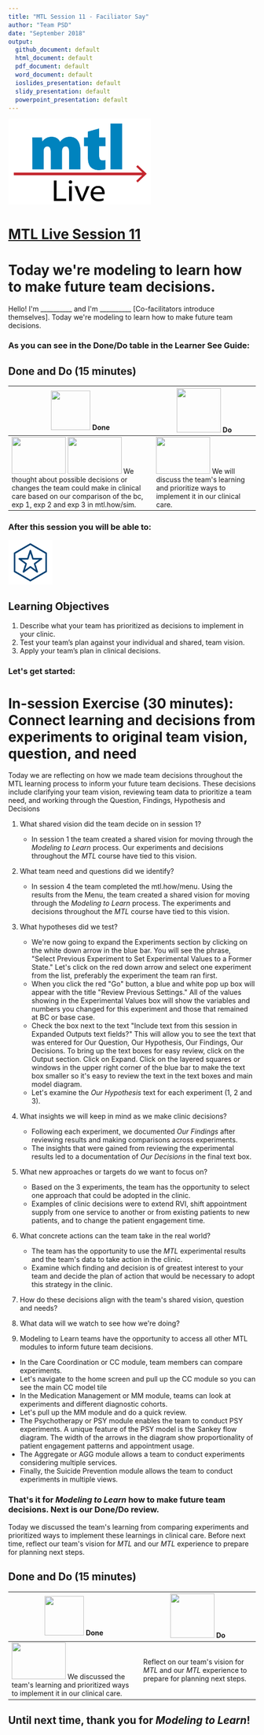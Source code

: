 ```yaml
---
title: "MTL Session 11 - Faciliator Say"
author: "Team PSD"
date: "September 2018"
output: 
  github_document: default
  html_document: default
  pdf_document: default
  word_document: default
  ioslides_presentation: default
  slidy_presentation: default
  powerpoint_presentation: default
---
```


<img src = "https://github.com/lzim/teampsd/blob/master/resources/logos/mtl_live_sq_sm.png"
     height = "175" width = "290">  

# [MTL Live Session 11](https://github.com/lzim/teampsd/blob/master/mtl_facilitate_workgroup/mtl_live_guide/mtl_live_session11_see.Rmd "MTL Live Session 11")

# Today we're modeling to learn how to make future team decisions.
Hello! I'm __________ and I'm __________ [Co-facilitators introduce themselves]. Today we're modeling to learn how to make future team decisions.

### As you can see in the Done/Do table in the Learner See Guide:  

## Done and Do (15 minutes)
<!-- Do/Done Tables -->
| <img src = "https://raw.githubusercontent.com/lzim/teampsd/hexagon_icons/np_hexagon-check-mark_309690_003F72.png" height = "80" width = "80"> **Done** | <img src = "https://raw.githubusercontent.com/lzim/teampsd/hexagon_icons/np_synchronize_778914_003F72.png" height = "90" width = "90"> **Do** |
| --- | --- | 
| [<img src = "https://raw.githubusercontent.com/lzim/teampsd/master/resources/logos/mtl_how_live_sm.png" height = "75" width = "110">](http://mtl.how/live) [<img src = "https://raw.githubusercontent.com/lzim/teampsd/master/resources/logos/mtl_how_sim.png" height = "75" width = "110">](http://mtl.how/sim) We thought about possible decisions or changes the team could make in clinical care based on our comparison of the bc, exp 1, exp 2 and exp 3 in mtl.how/sim. | [<img src = "https://raw.githubusercontent.com/lzim/teampsd/master/resources/logos/mtl_how_sim.png" height = "75" width = "110">](http://mtl.how/sim) We will discuss the team's learning and prioritize ways to implement it in our clinical care. | 


### After this session you will be able to:

<!-- Learning Objectives Icon --> 
<img src = "https://github.com/lzim/teampsd/blob/master/resources/icons/we_decided_learning_objectives.png" height = "90" width = "90" style ="display: inline-block"/> 

## Learning Objectives

1.	Describe what your team has prioritized as decisions to implement in your clinic. 
2.	Test your team’s plan against your individual and shared, team vision.
3.	Apply your team’s plan in clinical decisions.

### Let's get started:

# In-session Exercise (30 minutes): Connect learning and decisions from experiments to original team vision, question, and need

Today we are reflecting on how we made team decisions throughout the MTL learning process to inform your future team decisions. These decisions include clarifying your team vision, reviewing team data to prioritize a team need, and working through the Question, Findings, Hypothesis and Decisions

1.  What shared vision did the team decide on in session 1?  
    + In session 1 the team created a shared vision for moving through the *Modeling to Learn* process. Our experiments and decisions throughout the *MTL* course have tied to this vision.  
   
2.  What team need and questions did we identify?  
    + In session 4 the team completed the mtl.how/menu. Using the results from the Menu, the team created a shared vision for moving through the *Modeling to Learn* process. The experiments and decisions throughout the *MTL* course have tied to this vision.  

3.  What hypotheses did we test?  
    + We're now going to expand the Experiments section by clicking on the white down arrow in the blue bar. You will see the phrase, "Select Previous Experiment to Set Experimental Values to a Former State." Let's click on the red down arrow and select one experiment from the list, preferably the experiment the team ran first.  
    + When you click the red "Go" button, a blue and white pop up box will appear with the title "Review Previous Settings." All of the values showing in the Experimental Values box will show the variables and numbers you changed for this experiment and those that remained at BC or base case.  
    + Check the box next to the text "Include text from this session in Expanded Outputs text fields?" This will allow you to see the text that was entered for Our Question, Our Hypothesis, Our Findings, Our Decisions. To bring up the text boxes for easy review, click on the Output section. Click on Expand. Click on the layered squares or windows in the upper right corner of the blue bar to make the text box smaller so it's easy to review the text in the text boxes and main model diagram.  
    + Let's examine the *Our Hypothesis* text for each experiment (1, 2 and 3).  
   
4.  What insights we will keep in mind as we make clinic decisions?  
    + Following each experiment, we documented *Our Findings* after reviewing results and making comparisons across experiments.  
    + The insights that were gained from reviewing the experimental results led to a documentation of *Our Decisions* in the final text box.  

5.  What new approaches or targets do we want to focus on?  
    + Based on the 3 experiments, the team has the opportunity to select one approach that could be adopted in the clinic.  
    + Examples of clinic decisions were to extend RVI, shift appointment supply from one service to another or from existing patients to new patients, and to change the patient engagement time.  
   
6.  What concrete actions can the team take in the real world?  
    + The team has the opportunity to use the *MTL* experimental results and the team's data to take action in the clinic.  
    + Examine which finding and decision is of greatest interest to your team and decide the plan of action that would be necessary to adopt this strategy in the clinic.  

7.  How do these decisions align with the team's shared vision, question and needs?  

8.  What data will we watch to see how we're doing?  

9.  Modeling to Learn teams have the opportunity to access all other MTL modules to inform future team decisions. 
   + In the Care Coordination or CC module, team members can compare experiments.
   + Let's navigate to the home screen and pull up the CC module so you can see the main CC model tile
   + In the Medication Management or MM module, teams can look at experiments and different diagnostic cohorts.
   + Let's pull up the MM module and do a quick review.
   + The Psychotherapy or PSY module enables the team to conduct PSY experiments. A unique feature of the PSY model is the Sankey flow diagram. The width of the arrows in the diagram show proportionality of patient engagement patterns and appointment usage.
   + The Aggregate or AGG module allows a team to conduct experiments considering multiple services.
   + Finally, the Suicide Prevention module allows the team to conduct experiments in multiple views.

### That's it for _Modeling to Learn_ how to make future team decisions. Next is our Done/Do review.

Today we discussed the team's learning from comparing experiments and prioritized ways to implement these learnings in clinical care. Before next time, reflect our team's vision for *MTL* and our *MTL* experience to prepare for planning next steps.  
## Done and Do (15 minutes)
<!-- Do/Done Tables -->
| <img src = "https://raw.githubusercontent.com/lzim/teampsd/hexagon_icons/np_hexagon-check-mark_309690_003F72.png" height = "80" width = "80"> **Done** | <img src = "https://raw.githubusercontent.com/lzim/teampsd/hexagon_icons/np_synchronize_778914_003F72.png" height = "90" width = "90"> **Do** |
| --- | --- | 
| [<img src = "https://raw.githubusercontent.com/lzim/teampsd/master/resources/logos/mtl_how_sim.png" height = "75" width = "110">](http://mtl.how/sim) We discussed the team's learning and prioritized ways to implement it in our clinical care. | Reflect on our team's vision for _MTL_ and our _MTL_ experience to prepare for planning next steps.| 

## Until next time, thank you for *Modeling to Learn*!

